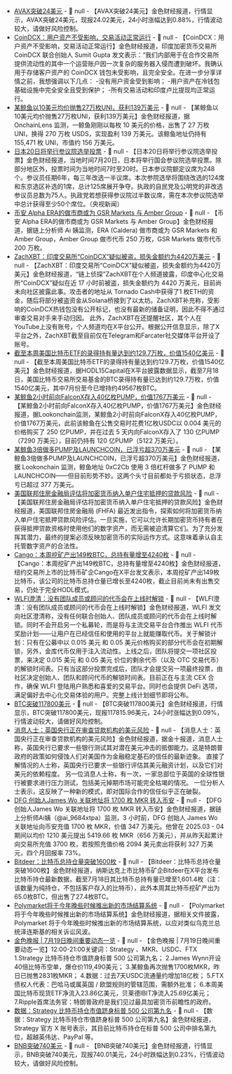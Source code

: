 - [AVAX突破24美元]() - 📰 null - 【AVAX突破24美元】金色财经报道，行情显示，AVAX突破24美元，现报24.02美元，24小时涨幅达到0.88%，行情波动较大，请做好风险控制。
- [CoinD­CX：用户资产不受影响，交易活动正常运行]() - 📰 null - 【CoinD­CX：用户资产不受影响，交易活动正常运行】金色财经报道，印度加密货币交易所 CoinD­CX 联合创始人 Sum­it Gup­ta 发文表示：“我们内部用于在合作交易所提供流动性的其中一个运营账户因一次复杂的服务器入侵而遭到破坏。我确认用于存储客户资产的 CoinDCX 钱包未受影响，且完全安全。在进一步分享详情之前，我想强调以下几点： 
-没有用户资金受到影响； 
-用户资产在冷钱包基础设施中完全安全且受到保护； 
-所有交易活动和印度卢比提现均正常运行。
- [某鲸鱼以10美元均价抛售27万枚UNI，获利139万美元]() - 📰 null - 【某鲸鱼以10美元均价抛售27万枚UNI，获利139万美元】金色财经报道，据 OnchainLens 监测，一鲸鱼刚刚以每枚 10 美元的价格，出售了 27 万枚 UNI，换得 270 万枚 USDS，实现盈利 139 万美元。该鲸鱼地址仍持有 155,471 枚 UNI，市值约 156 万美元。
- [日本20日将举行参议院选举投票]() - 📰 null - 【日本20日将举行参议院选举投票】金色财经报道，当地时间7月20日，日本将举行国会参议院选举投票。除部分地区外，投票时间为当地时间7时至20时。日本参议院额定议席为248个。参议员任期6年，每三年改选一半议席。本次参院选举将围绕改选的124席和东京选区补选的1席，总计125席展开争夺。执政的自民党及公明党的非改选参议员总数为75人。执政党若想获得参议院过半数议席，需在本次参议院选举中总计获得至少50个席位。（央视新闻）
- [币安 Alpha ERA的做市商或为 GSR Markets 与 Amber Group](https://x.com/ai_9684xtpa/status/1946574554635395305) - 📰 null - 【币安 Alpha ERA的做市商或为 GSR Markets 与 Amber Group】金色财经报道，据链上分析师 Ai 姨监测，ERA (Caldera) 做市商或为 GSR Markets 和 Amber Group，Amber Group 做市代币 250 万枚，GSR Markets 做市代币 200 万枚。
- [ZachXBT：印度交易所“CoinDCX”疑似被盗，损失金额约为4420万美元](https://t.me/investigations/264) - 📰 null - 【ZachXBT：印度交易所“CoinDCX”疑似被盗，损失金额约为4420万美元】金色财经报道，“链上侦探”ZachXBT在个人频道披露，印度中心化交易所“CoinDCX”疑似在近 17 小时前被盗，损失金额约为 4420 万美元，目前尚未向社区披露此事。攻击者的地址从 Tornado Cash中获得了1 枚ETH的资金，随后将部分被盗资金从Solana桥接到了以太坊。ZachXBT补充称，受影响的CoinDCX热钱包没有公开标记，也没有最新的储备证明，因此不得不通过审查交易对手来手动归因。 
此外，ZachXBT在还提醒社区，其个人在YouTube上没有账号，个人频道均在X平台公开。根据公开信息显示，除了X平台之外，ZachXBT截至目前仅在Telegram和Farcater社交媒体平台开设了账号。
- [截至本周美国比特币ETF的录得持有量达到约129.7万枚，价值1540亿美元](https://x.com/HODL15Capital/status/1946594317822222593) - 📰 null - 【截至本周美国比特币ETF的录得持有量达到约129.7万枚，价值1540亿美元】金色财经报道，据HODL15Capital在X平台披露数据显示，截至7月18日，美国比特币交易所交易基金的BTC录得持有量已达到约129.7万枚，价值1540亿美元，其中7月份至今已增持约49567枚BTC。
- [某鲸鱼2小时前向FalconX存入40亿枚PUMP，价值1767万美元](https://x.com/lookonchain/status/1946592092039598527) - 📰 null - 【某鲸鱼2小时前向FalconX存入40亿枚PUMP，价值1767万美元】金色财经报道，据Lookonchain监测，某鲸鱼2小时前向FalconX存入40亿枚PUMP，价值1767万美元，此前该鲸鱼在公售交易时花费1亿枚USDC以 0.004 美元的价格购买了 250 亿PUMP，并在过去 5 天内向FalconX存入了 130 亿PUMP（7290 万美元），目前仍持有 120 亿PUMP（5122 万美元）。
- [某鲸鱼3倍做多PUMP及LAUNCHCOIN，已浮亏超370万美元]() - 📰 null - 【某鲸鱼3倍做多PUMP及LAUNCHCOIN，已浮亏超370万美元】金色财经报道，据 Lookonchain 监测，鲸鱼地址 0xC2Cb 使用 3 倍杠杆做多了 PUMP 和 LAUNCHCOIN——但目前形势不妙。这两个头寸目前都处于亏损状态，总浮亏已超过 377 万美元。
- [美国联邦住房金融局评估将加密货币纳入单户住宅抵押的贷款风险](https://cointelegraph.com/news/fhfa-homebuyers-risk) - 📰 null - 【美国联邦住房金融局评估将加密货币纳入单户住宅抵押的贷款风险】金色财经报道，美国联邦住房金融局 (FHFA) 最近发出指令，探索如何将加密货币纳入单户住宅抵押贷款风险评估。一旦实施，它可以允许长期加密货币持有者在获得抵押贷款资格时使用他们的数字资产，而无需被迫清算它们。为了充分发挥其潜力，最终的提案必须反映加密货币的实际运作方式。这意味着承认自主托管数字资产的合法性。
- [Cango：本周挖矿产出149枚BTC，总持有量增至4240枚](https://x.com/Cango_Group/status/1946162796598800707) - 📰 null - 【Cango：本周挖矿产出149枚BTC，总持有量增至4240枚】金色财经报道，纽约交易所上市的比特币矿企Cango在X平台发文表示，本周挖矿产出149枚比特币，该公司的比特币总持仓量已增长至4240枚，截止目前尚未有出售交易，仍处于完全HODL模式。
- [WLFI澄清：没有团队成员或顾问的代币会在上线时解锁](https://x.com/worldlibertyfi/status/1946572170047476185) - 📰 null - 【WLFI澄清：没有团队成员或顾问的代币会在上线时解锁】金色财经报道，WLFI 发文向社区澄清称，没有任何联合创始人、团队成员或顾问的代币会在上线时解锁。同时不会开启另一个私募轮，而是将与主流交易平台合作推出 WLFI 代币奖励计划——让用户在已经信任和使用的平台上就能赚取代币。关于解锁计划：只有在公募中以 0.015 美元 和 0.05 美元价格购买的部分代币会在初期解锁，另外，金库代币仅用于注入流动性。上线之后，团队将提交一项社区投票，来决定 0.015 美元 和 0.05 美元 价位的剩余代币（以及 OTC 交易代币）的解锁时间表。只有当这部分投票完成后，团队才会提交另一项最终投票，由社区决定创始人、团队和顾问代币的解锁时间表。目前正在与主流 CEX 合作，确保 WLFI 登陆用户熟悉和喜爱的交易平台。同时也会提供 DeFi 选项，满足偏好去中心化交易体验的用户。完整上线计划细节即将公布。
- [BTC突破117800美元]() - 📰 null - 【BTC突破117800美元】金色财经报道，行情显示，BTC突破117800美元，现报117815.96美元，24小时涨幅达到0.09%，行情波动较大，请做好风险控制。
- [消息人士：英国央行正在审查贷款机构的美元风险]() - 📰 null - 【消息人士：英国央行正在审查贷款机构的美元风险】金色财经报道，据金十报道，消息人士称，英国央行已要求一些银行测试其对潜在美元冲击的抵御能力。这是特朗普政府的政策如何侵蚀人们对美国作为金融稳定基石的信任的最新迹象。 
直接了解情况的人士称，英国央行已要求一些银行评估其美元融资计划，以及它们对美元的依赖程度。 
另一位消息人士称，有一次，一家总部位于英国的全球性银行被要求进行压力测试，包括美元掉期市场可能完全枯竭的情况。 
一位分析人士表示，这反映了一种新的模式，即对国际合作的信任似乎正在破裂。
- [DFG 创始人James Wo 关联地址将 1700 枚 MKR 转入币安]() - 📰 null - 【DFG 创始人James Wo 关联地址将 1700 枚 MKR 转入币安】金色财经报道，据链上分析师Ai姨（@ai_9684xtpa）监测，3 小时前，DFG 创始人 James Wo 关联地址向币安充值 1700 枚 MKR，价值 347 万美元。他曾在 2025.03 - 04 期间以均价 1210 美元提出 5419.66 枚 MKR（656 万美元），并从昨天起累计向交易所充值 3700 枚，若按照充值价格 2094 美元卖出将获利 327 万美元，四个月回报率 73%。
- [Bitdeer：比特币总持仓量突破1600枚](https://x.com/BitdeerOfficial/status/1946463085109391390) - 📰 null - 【Bitdeer：比特币总持仓量突破1600枚】金色财经报道，纳斯达克上市比特币矿企Bitdeer在X平台发布比特币持仓最新数据，截至7月18日其比特币总持有量已增至1,601.4枚（注：该数量为纯持仓，不包括客户存入的比特币），此外本周其比特币挖矿产出为65.0枚BTC，但出售了27.4枚BTC。
- [Polymarket将于今年晚些时候推出新的市场结算系统]() - 📰 null - 【Polymarket将于今年晚些时候推出新的市场结算系统】金色财经报道，据相关文件披露，Polymarket 将于今年晚些时候推出新的市场结算系统，以应对类似乌克兰总统泽连斯基的相关诉讼风波。
- [金色晚报 | 7月19日晚间重要动态一览]() - 📰 null - 【金色晚报 | 7月19日晚间重要动态一览】12:00-21:00关键词：Strategy 、MKR、USDC、FTX 
1.Strategy 比特币持仓市值跻身标普 500 公司第九名； 
2.James Wynn开设40倍比特币空单，爆仓价119,490美元； 
3.某鲸鱼再次抛售1700枚MKR，昨日已抛售2831枚MKR； 
4.数据：过去7天USDC流通量约增加18亿枚； 
5.FTX 债权人代表：巴哈马或属英国 / 欧盟规则的管辖范围，需额外批准； 
6.本周美国比特币现货ETF净流入23.86亿美元，贝莱德IBIT净流入25.69亿美元； 
7.Ripple首席法务官：特朗普政府是我们见过最具加密货币前瞻性的政府。
- [数据：Strategy 比特币持仓市值跻身标普 500 公司第九名]() - 📰 null - 【数据：Strategy 比特币持仓市值跻身标普 500 公司第九名】金色财经报道，Strategy 官方 X 账号表示，其目前比特币持仓在标普 500 公司中排名第九位，超越英伟达、PayPal 等。
- [BNB突破740美元]() - 📰 null - 【BNB突破740美元】金色财经报道，行情显示，BNB突破740美元，现报740.01美元，24小时跌幅达到0.23%，行情波动较大，请做好风险控制。

